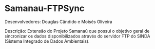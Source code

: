 # Samanau-FTPSync

Desenvolvedores: 
Douglas Cândido e Moisés Oliveira

Descrição: Extensão do Projeto Samanaú que possui o objetivo geral de sincronizar os dados disponibilizados através do servidor FTP do SINDA (Sistema Integrado de Dados Ambientais).



